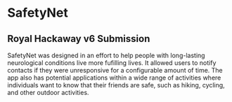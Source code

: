 # SafetyNet
## Royal Hackaway v6 Submission

SafetyNet was designed in an effort to help people with long-lasting neurological conditions live more fufilling lives. It allowed users to notify contacts if they were unresponsive for a configurable amount of time. The app also has potential applications within a wide range of activities where individuals want to know that their friends are safe, such as hiking, cycling, and other outdoor activities.